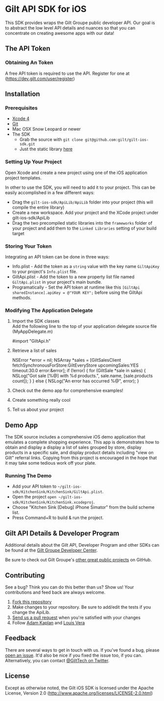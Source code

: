 Gilt API SDK for iOS
====================

This SDK provides wraps the Gilt Groupe public developer API. Our goal is to abstract the low level API details and nuances so that you can concentrate on creating awesome apps with our data!

The API Token
-------------
### Obtaining An Token ###
A free API token is required to use the API. Register for one at (https://dev.gilt.com/user/register)

Installation
------------
### Prerequisites ###
 - [Xcode 4](http://developer.apple.com/devcenter/ios/index.action)
 - [Git](http://git-scm.com/)
 - Mac OSX Snow Leopard or newer
 - The SDK
   - Grab the source with `git clone git@github.com:gilt/gilt-ios-sdk.git`
   - Just the static library [here](https://github.com/gilt/gilt-ios-sdk/downloads)

### Setting Up Your Project
Open Xcode and create a new project using one of the iOS application project templates.

In other to use the SDK, you will need to add it to your project. This can be easily accomplished in a few different ways:
  - Drag the `gilt-ios-sdk/ApiLib/ApiLib` folder into your project (this will compile the entire library)
  - Create a new workspace. Add your project and the XCode project under gilt-ios-sdk/ApiLib
  - Drag the two precompiled static libraries into the `frameworks` folder of your project and add them to the `Linked Libraries` setting of your build target

### Storing Your Token ###
Integrating an API token can be done in three ways:

 - Info.plist - Add the token as a `string` value with the key name `GiltApiKey` to your project's `Info.plist` file.
 - GiltApi.plist - Add the token to a new property list file named `GiltApi.plist` in your project's main bundle.
 - Programatically - Set the API token at runtime like this `[GiltApi sharedInstance].apiKey = @"YOUR KEY";` before using the GiltApi methods.

### Modifying The Application Delegate ###
 1. Import the SDK classes<br/>
    Add the following line to the top of your application delegate source file (MyAppDelegate.m)


    \#import "GiltApi.h"

 2. Retrieve a list of sales<br/>


    NSError *error = nil;
    NSArray *sales = [GiltSalesClient fetchSynchronousForStore:GiltEveryStore upcomingSales:YES timeout:30.0 error:&error];
    if (!error) {
      for (GiltSale *sale in sales) {
        NSLog("Got sale [%@] with %d products.", sale.name, [sale.products count]);
      }
    }
    else {
      NSLog("An error has occurred %@", error);
    }
	
 3. Check out the demo app for comprehensive examples!
 
 4. Create something really cool

 5. Tell us about your project

Demo App
--------
The SDK source includes a comprehensive iOS demo application that emulates a complete shopping experience. This app is demonstrates how to obtain and display a display a list of sales grouped by store, display products in a specific sale, and display product details including "view on Gilt" referral links. Copying from this project is encouraged in the hope that it may take some tedious work off your plate.

### Running The Demo ###
 - Add your API token to `~/gilt-ios-sdk/KitchenSink/KitchenSink/GiltApi.plist`.
 - Open the project `open ~/gilt-ios-sdk/KitchenSink/KitchenSink.xcodeproj`.
 - Choose "Kitchen Sink \[Debug\] iPhone Simator" from the build scheme list. 
 - Press Command+R to build & run the project.

Gilt API Details & Developer Program
------------------------------------
Additional details about the Gilt API, Developer Program and other SDKs can be found at the [Gilt Groupe Developer Center](https://dev.gilt.com/).

Be sure to check out Gilt Groupe's [other great public projects](https://github.com/gilt/) on GitHub.

Contributing
------------
See a bug? Think you can do this better than us? Show us! Your contributions and feed back are always welcome.

 1. [Fork this repository](http://help.github.com/fork-a-repo/)
 2. Make changes to your repository. Be sure to add/edit the tests if you change the ApiLib.
 3. [Send us a pull request](http://help.github.com/send-pull-requests/) when you're satisfied with your changes
 4. Follow [Adam Kaplan](https://github.com/users/follow?target=adamkaplan) and [Louis Vera](https://github.com/users/follow?target=louoso)

Feedback
--------
There are several ways to get in touch with us. If you've found a bug, please [open an issue](https://github.com/gilt/gilt-ios-sdk/issues). It'd also be nice if you fixed the issue too, if you can. Alternatively, you can contact [@GiltTech on Twitter](http://www.twitter.com/gilttech).

License
--------
Except as otherwise noted, the Gilt iOS SDK is licensed under the Apache License, Version 2.0 (http://www.apache.org/licenses/LICENSE-2.0.html)
